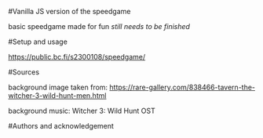 #Vanilla JS version of the speedgame

basic speedgame made for fun
_still needs to be finished_

#Setup and usage

https://public.bc.fi/s2300108/speedgame/

#Sources

background image taken from: https://rare-gallery.com/838466-tavern-the-witcher-3-wild-hunt-men.html

background music: Witcher 3: Wild Hunt OST

#Authors and acknowledgement
